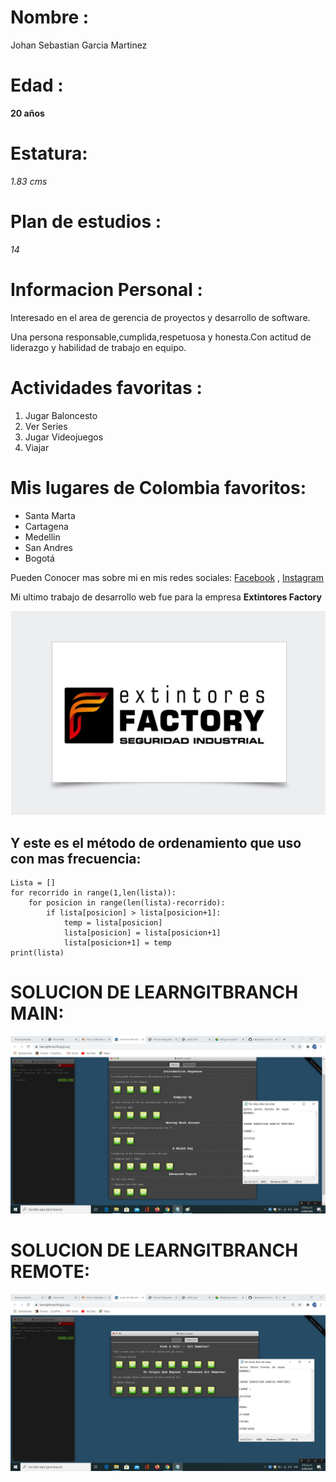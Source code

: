 # Nombre :

Johan Sebastian Garcia Martinez

# Edad :

**20 años**

# Estatura:

*1.83 cms*

# Plan de estudios :

*14*

# Informacion Personal :

Interesado en el area de gerencia de proyectos y desarrollo de software.

Una persona responsable,cumplida,respetuosa y honesta.Con actitud de liderazgo y habilidad de trabajo en equipo.

# Actividades favoritas :
1. Jugar Baloncesto
2. Ver Series
3. Jugar Videojuegos
4. Viajar

# Mis lugares de Colombia favoritos:
* Santa Marta
* Cartagena
* Medellin
* San Andres
* Bogotá

Pueden Conocer mas sobre mi en mis redes sociales: [Facebook](https://web.facebook.com/johan.martinez.50596) , [Instagram](https://www.instagram.com/johansemartinez/)

Mi ultimo trabajo de desarrollo web fue para la empresa **Extintores Factory**

![](logotipo.jpeg)


## Y este es el método de ordenamiento que uso con mas frecuencia:
```
Lista = []
for recorrido in range(1,len(lista)):
	for posicion in range(len(lista)-recorrido):
		if lista[posicion] > lista[posicion+1]:
			temp = lista[posicion]
			lista[posicion] = lista[posicion+1]
			lista[posicion+1] = temp
print(lista)
```


# SOLUCION DE LEARNGITBRANCH  MAIN:

![](main.jpg)

# SOLUCION DE LEARNGITBRANCH REMOTE:

![](remoto.jpg)





